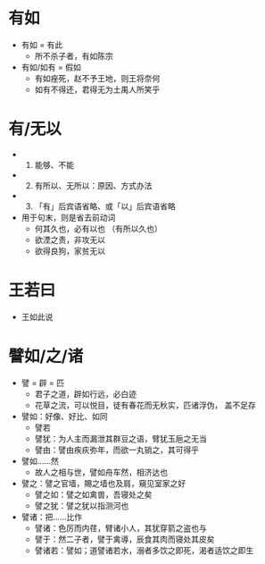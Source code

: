 # 有如
* 有如 = 有此
	* 所不杀子者，有如陈宗
* 有如/如有 = 假如
	* 有如痤死，赵不予王地，则王将奈何
	* 如有不得还，君得无为土禺人所笑乎
# 有/无以
* 1. 能够、不能
* 2. 有所以、无所以：原因、方式办法
* 3. 「有」后宾语省略、或「以」后宾语省略
* 用于句末，则是省去前动词
	* 何其久也，必有以也 （有所以久也）
	* 欲湮之责，非攻无以
	* 欲得良狗，家贫无以
# 王若曰
* 王如此说
# 譬如/之/诸
* 譬 = 辟 = 匹
	* 君子之道，辟如行远，必白迹
	* 花草之流，可以悦目，徒有春花而无秋实，匹诸浮伪， 盖不足存
* 譬如：好像、好比、如同
	* 譬若
	* 譬犹：为人主而漏泄其群豆之语，臂犹玉巵之无当
	* 譬由：譬由疾疢弥年，而欲一丸销之，其可得乎
* 譬如……然
	* 故人之相与世，譬如舟车然，相济达也
* 譬之：譬之官墙，賜之墙也及肩，窺见室家之好
	* 譬之如：譬之如禽兽，吾寝处之矣
	* 譬之犹：譬之犹以指测河也
* 譬诸：把……比作
	* 譬诸：色厉而内荏，臂诸小人，其犹穿箭之盗也与
	* 譬于：然二子者，譬于禽導，辰食其肉而寝处其皮矣
	* 譬诸若：譬如；道譬诸若水，溺者多饮之即死，渴者适饮之即生